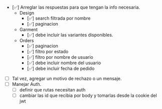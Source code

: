 - [✅] Arreglar las respuestas para que tengan la info necesaria.
  - Design
    - [✅] search filtrada por nombre
    - [✅] paginacion
  - Garment
    - [✅] debe incluir las variantes disponibles.
  - Orders
    - [✅] paginacion
    - [✅] filtro por estado
    - [✅] filtro por nombre de usuario
    - [✅] debe incluir nombre del usuario
    - [✅] debe incluir fecha de pedido
- [ ] Tal vez, agregar un motivo de rechazo o un mensaje.
- [ ] Manejar Auth.
  - [ ] definir que rutas necesitan auth
  - [ ] cambiar las id que recibia por body y tomarlas desde la cookie del jwt
